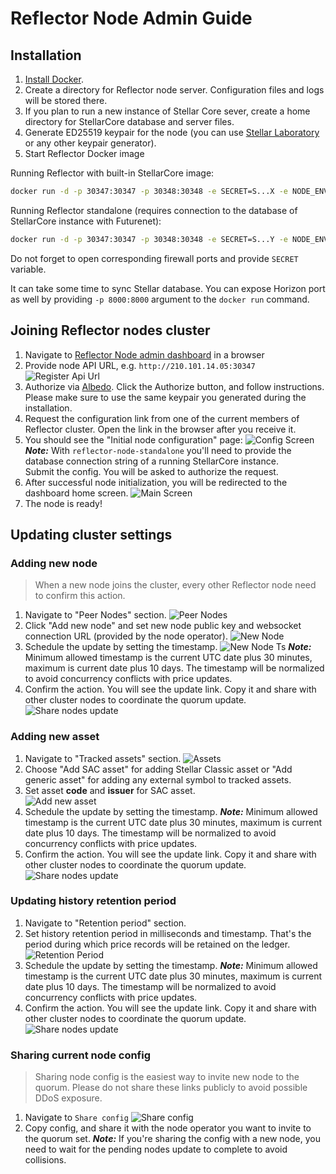 # Reflector Node Admin Guide

## Installation

1. [Install Docker](https://docs.docker.com/engine/install/).
2. Create a directory for Reflector node server. Configuration files and logs will be stored there.
3. If you plan to run a new instance of Stellar Core sever, create a home directory for StellarCore database and server files.
4. Generate ED25519 keypair for the node (you can use [Stellar Laboratory](https://laboratory.stellar.org/#account-creator?network=public) or any other keypair generator).
5. Start Reflector Docker image 

Running Reflector with built-in StellarCore image:
```bash
docker run -d -p 30347:30347 -p 30348:30348 -e SECRET=S...X -e NODE_ENV=development -v "/opt/reflector-node-home:/reflector-node/app/home" -v "/opt/stellar-data:/opt/stellar" --name=reflector reflectornet/reflector-node-stellar-core:v0.1.0 --futurenet --enable-soroban-rpc
```

Running Reflector standalone (requires connection to the database of StellarCore instance with Futurenet):
```bash
docker run -d -p 30347:30347 -p 30348:30348 -e SECRET=S...Y -e NODE_ENV=development -v "/opt/reflector-node-home:/reflector-node/app/home" --name=reflector reflectornet/reflector-node-standalone:v0.1.0
```

Do not forget to open corresponding firewall ports and provide `SECRET` variable.

It can take some time to sync Stellar database. You can expose Horizon port as well by providing `-p 8000:8000` argument to the `docker run` command.

## Joining Reflector nodes cluster

1. Navigate to [Reflector Node admin dashboard](https://node-admin.reflector.world) in a browser 
2. Provide node API URL, e.g. `http://210.101.14.05:30347`
   ![Register Api Url](init-connection-screen.jpg)  
3. Authorize via [Albedo](https://albedo.link). Click the Authorize button, and follow instructions. 
   Please make sure to use the same keypair you generated during the installation. 
4. Request the configuration link from one of the current members of Reflector cluster. Open the link in the browser after you receive it.
5. You should see the "Initial node configuration" page:
   ![Config Screen](config-screen.jpg)  
   **_Note:_** With `reflector-node-standalone` you'll need to provide the database connection string of a running StellarCore instance.  
   Submit the config. You will be asked to authorize the request.
6. After successful node initialization, you will be redirected to the dashboard home screen.
   ![Main Screen](main-screen.jpg)  
7. The node is ready!

## Updating cluster settings

### Adding new node

> When a new node joins the cluster, every other Reflector node need to confirm this action.

1. Navigate to "Peer Nodes" section.
   ![Peer Nodes](peer-nodes-screen.jpg)  
2. Click "Add new node" and set new node public key and websocket connection URL (provided by the node operator).
   ![New Node](peer-nodes-new-screen.jpg)  
3. Schedule the update by setting the timestamp.
   ![New Node Ts](peer-nodes-ts-screen.jpg)
   **_Note:_** Minimum allowed timestamp is the current UTC date plus 30 minutes, maximum is current date plus 10 days.
   The timestamp will be normalized to avoid concurrency conflicts with price updates.
4. Confirm the action. You will see the update link. Copy it and share with other cluster nodes to coordinate the quorum update.
   ![Share nodes update](peer-nodes-submitted-screen.jpg)

### Adding new asset

1. Navigate to "Tracked assets" section.
   ![Assets](assets-screen.jpg)  
2. Choose "Add SAC asset" for adding Stellar Classic asset or "Add generic asset" for adding any external symbol to tracked assets.
3. Set asset **code** and **issuer** for SAC asset.  
   ![Add new asset](assets-new-screen.jpg)  
4. Schedule the update by setting the timestamp.
   **_Note:_** Minimum allowed timestamp is the current UTC date plus 30 minutes, maximum is current date plus 10 days.
   The timestamp will be normalized to avoid concurrency conflicts with price updates.
5. Confirm the action. You will see the update link. Copy it and share with other cluster nodes to coordinate the quorum update.
   ![Share nodes update](peer-nodes-submitted-screen.jpg)

### Updating history retention period

1. Navigate to "Retention period" section.
2. Set history retention period in milliseconds and timestamp. That's the period during which price records will be retained on the ledger.
   ![Retention Period](retention-screen.jpg)  
3. Schedule the update by setting the timestamp.
   **_Note:_** Minimum allowed timestamp is the current UTC date plus 30 minutes, maximum is current date plus 10 days.
   The timestamp will be normalized to avoid concurrency conflicts with price updates.
4. Confirm the action. You will see the update link. Copy it and share with other cluster nodes to coordinate the quorum update.
   ![Share nodes update](peer-nodes-submitted-screen.jpg)


### Sharing current node config

> Sharing node config is the easiest way to invite new node to the quorum. Please do not share these links publicly to avoid possible DDoS exposure.

1. Navigate to `Share config`
   ![Share config](share-config.jpg)  
2. Copy config, and share it with the node operator you want to invite to the quorum set. 
   **_Note:_** If you're sharing the config with a new node, you need to wait for the pending nodes update to complete to avoid collisions.